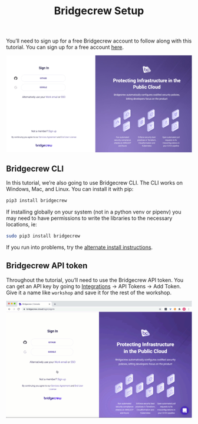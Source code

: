 ﻿---
title: "Bridgecrew Setup"
chapter: false
weight: 13
pre: "<b>3.2 </b>"
---

You’ll need to sign up for a free Bridgecrew account to follow along with this tutorial. You can sign up for a free account [here](https://bridgecrew.cloud/?utm_source=awsworkshop).

![Signup to Bridgecrew](./images/signup_bridgecrew.png)

## Bridgecrew CLI
In this tutorial, we’re also going to use Bridgecrew CLI. The CLI works on Windows, Mac, and Linux. You can install it with pip:

```bash
pip3 install bridgecrew
```

If installing globally on your system (not in a python venv or pipenv) you may need to have permissions to write the libraries to the necessary locations, ie:

```bash
sudo pip3 install bridgecrew
```

If you run into problems, try the [alternate install instructions](https://docs.bridgecrew.io/docs/ingesting-scan-data#installation?utm_source=awsworkshop).


## Bridgecrew API token

Throughout the tutorial, you’ll need to use the Bridgecrew API token. You can get an API key by going to [Integrations](https://www.bridgecrew.cloud/integrations/api-token) -> API Tokens -> Add Token. Give it a name like `workshop` and save it for the rest of the workshop.

![Bridgecrew API token](./images/bc_api_key.gif)
